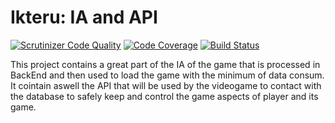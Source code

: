 # Ikteru: IA and API

[![Scrutinizer Code Quality](https://scrutinizer-ci.com/g/SimonGonzalezCepeda/IA-and-API/badges/quality-score.png?b=master)](https://scrutinizer-ci.com/g/SimonGonzalezCepeda/IA-and-API/?branch=master)
[![Code Coverage](https://scrutinizer-ci.com/g/SimonGonzalezCepeda/IA-and-API/badges/coverage.png?b=master)](https://scrutinizer-ci.com/g/SimonGonzalezCepeda/IA-and-API/?branch=master)
[![Build Status](https://scrutinizer-ci.com/g/SimonGonzalezCepeda/IA-and-API/badges/build.png?b=master)](https://scrutinizer-ci.com/g/SimonGonzalezCepeda/IA-and-API/build-status/master)

This project contains a great part of the IA of the game that is processed in BackEnd and then used to load the game with the minimum of data consum. It cointain aswell the API that will be used by the videogame to contact with the database to safely keep and control the game aspects of player and its game.

